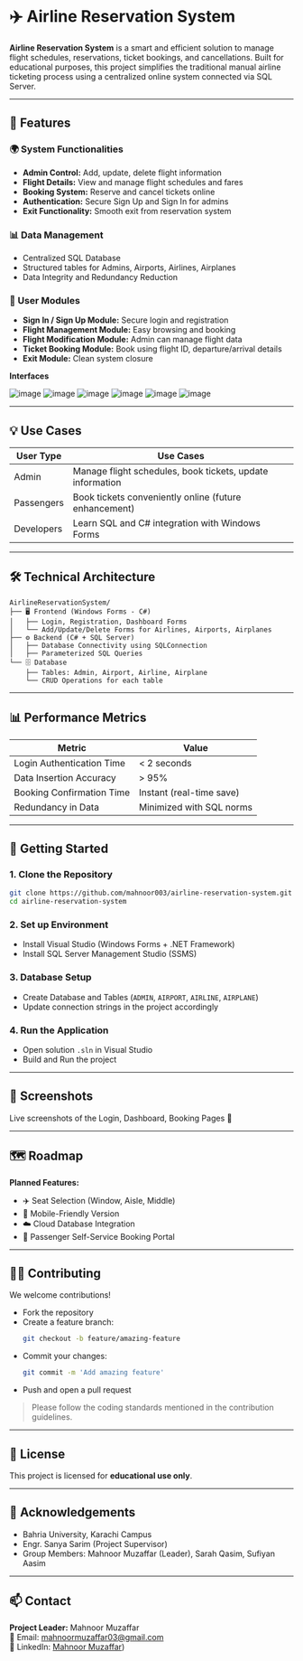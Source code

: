 # ✈️ Airline Reservation System

**Airline Reservation System** is a smart and efficient solution to manage flight schedules, reservations, ticket bookings, and cancellations. Built for educational purposes, this project simplifies the traditional manual airline ticketing process using a centralized online system connected via SQL Server.

---

## 🚀 Features

### 🌍 System Functionalities
- **Admin Control:** Add, update, delete flight information
- **Flight Details:** View and manage flight schedules and fares
- **Booking System:** Reserve and cancel tickets online
- **Authentication:** Secure Sign Up and Sign In for admins
- **Exit Functionality:** Smooth exit from reservation system

### 📊 Data Management
- Centralized SQL Database
- Structured tables for Admins, Airports, Airlines, Airplanes
- Data Integrity and Redundancy Reduction

### 🧠 User Modules
- **Sign In / Sign Up Module:** Secure login and registration
- **Flight Management Module:** Easy browsing and booking
- **Flight Modification Module:** Admin can manage flight data
- **Ticket Booking Module:** Book using flight ID, departure/arrival details
- **Exit Module:** Clean system closure

**Interfaces**

![image](https://github.com/mahnoor003/Airline-Reservation-System/blob/main/Picture1.png)
![image](https://github.com/mahnoor003/Airline-Reservation-System/blob/main/Picture2.png)
![image](https://github.com/mahnoor003/Airline-Reservation-System/blob/main/Picture3.png)
![image](https://github.com/mahnoor003/Airline-Reservation-System/blob/main/Picture4.png)
![image](https://github.com/mahnoor003/Airline-Reservation-System/blob/main/Picture5.png)
![image](https://github.com/mahnoor003/Airline-Reservation-System/blob/main/Picture6.png)

---

## 💡 Use Cases

| User Type     | Use Cases                                                |
|---------------|-----------------------------------------------------------|
| Admin         | Manage flight schedules, book tickets, update information |
| Passengers    | Book tickets conveniently online (future enhancement)     |
| Developers    | Learn SQL and C# integration with Windows Forms            |

---

## 🛠️ Technical Architecture

```
AirlineReservationSystem/
├── 🖥️ Frontend (Windows Forms - C#)
│   ├── Login, Registration, Dashboard Forms
│   └── Add/Update/Delete Forms for Airlines, Airports, Airplanes
├── ⚙️ Backend (C# + SQL Server)
│   ├── Database Connectivity using SQLConnection
│   ├── Parameterized SQL Queries
└── 🗄️ Database
    ├── Tables: Admin, Airport, Airline, Airplane
    └── CRUD Operations for each table
```

---

## 📊 Performance Metrics

| Metric                     | Value                  |
|-----------------------------|-------------------------|
| Login Authentication Time  | < 2 seconds             |
| Data Insertion Accuracy     | > 95%                   |
| Booking Confirmation Time   | Instant (real-time save)|
| Redundancy in Data          | Minimized with SQL norms|

---

## 🚀 Getting Started

### 1. Clone the Repository
```bash
git clone https://github.com/mahnoor003/airline-reservation-system.git
cd airline-reservation-system
```

### 2. Set up Environment
- Install Visual Studio (Windows Forms + .NET Framework)
- Install SQL Server Management Studio (SSMS)

### 3. Database Setup
- Create Database and Tables (`ADMIN`, `AIRPORT`, `AIRLINE`, `AIRPLANE`)
- Update connection strings in the project accordingly

### 4. Run the Application
- Open solution `.sln` in Visual Studio
- Build and Run the project

---

## 📱 Screenshots
Live screenshots of the Login, Dashboard, Booking Pages 🚀

---

## 🗺️ Roadmap

**Planned Features:**
- ✈️ Seat Selection (Window, Aisle, Middle)
- 📱 Mobile-Friendly Version
- ☁️ Cloud Database Integration
- 🎫 Passenger Self-Service Booking Portal

---

## 👨‍💻 Contributing

We welcome contributions!  
- Fork the repository
- Create a feature branch:  
  ```bash
  git checkout -b feature/amazing-feature
  ```
- Commit your changes:  
  ```bash
  git commit -m 'Add amazing feature'
  ```
- Push and open a pull request

> Please follow the coding standards mentioned in the contribution guidelines.

---

## 📄 License

This project is licensed for **educational use only**.  

---

## 👏 Acknowledgements

- Bahria University, Karachi Campus
- Engr. Sanya Sarim (Project Supervisor)
- Group Members: Mahnoor Muzaffar (Leader), Sarah Qasim, Sufiyan Aasim

---

## 📫 Contact

**Project Leader:** Mahnoor Muzaffar  
📧 Email: mahnoormuzaffar03@gmail.com  
🔗 LinkedIn: [Mahnoor Muzaffar](https://www.linkedin.com/in/mahnoor-muzaffar-a51199287/))  

